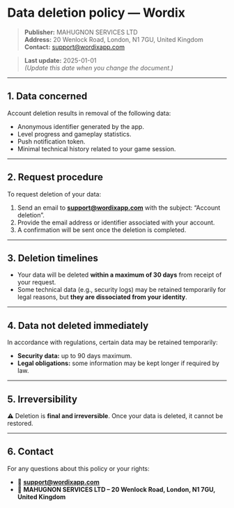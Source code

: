 # Data deletion policy — Wordix

> **Publisher:** MAHUGNON SERVICES LTD  
> **Address:** 20 Wenlock Road, London, N1 7GU, United Kingdom  
> **Contact:** support@wordixapp.com

> **Last update:** 2025-01-01  
> *(Update this date when you change the document.)*

---

## 1. Data concerned

Account deletion results in removal of the following data:
- Anonymous identifier generated by the app.
- Level progress and gameplay statistics.
- Push notification token.
- Minimal technical history related to your game session.

---

## 2. Request procedure

To request deletion of your data:
1. Send an email to **support@wordixapp.com** with the subject: “Account deletion”.
2. Provide the email address or identifier associated with your account.
3. A confirmation will be sent once the deletion is completed.

---

## 3. Deletion timelines

- Your data will be deleted **within a maximum of 30 days** from receipt of your request.
- Some technical data (e.g., security logs) may be retained temporarily for legal reasons, but **they are dissociated from your identity**.

---

## 4. Data not deleted immediately

In accordance with regulations, certain data may be retained temporarily:
- **Security data:** up to 90 days maximum.
- **Legal obligations:** some information may be kept longer if required by law.

---

## 5. Irreversibility

⚠️ Deletion is **final and irreversible**. Once your data is deleted, it cannot be restored.

---

## 6. Contact

For any questions about this policy or your rights:
- 📧 **support@wordixapp.com**
- 🏢 **MAHUGNON SERVICES LTD – 20 Wenlock Road, London, N1 7GU, United Kingdom**

